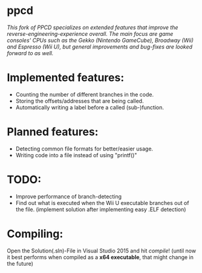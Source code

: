 # ppcd
*This fork of PPCD specializes on extended features that improve the reverse-engineering-experience overall.
The main focus are game consoles' CPUs such as the Gekko (Nintendo GameCube), Broadway (Wii) and Espresso (Wii U), but general improvements
and bug-fixes are looked forward to as well.*

# Implemented features:
 * Counting the number of different branches in the code.
 * Storing the offsets/addresses that are being called.
 * Automatically writing a label before a called (sub-)function.

# Planned features:
 * Detecting common file formats for better/easier usage.
 * Writing code into a file instead of using "printf()"

# TODO:
 * Improve performance of branch-detecting
 * Find out what is executed when the Wii U executable branches out of the file. (implement solution after implementing easy .ELF detection)
 
# Compiling:
 Open the Solution(.sln)-File in Visual Studio 2015 and hit *compile*!
 (until now it best performs when compiled as a **x64 executable**, that might change in the future)
